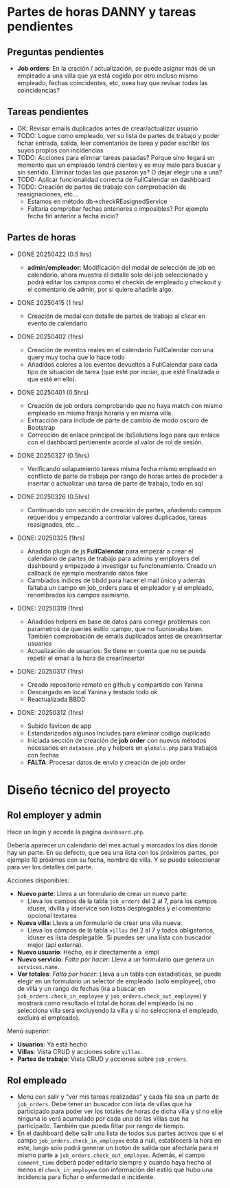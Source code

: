 # Partes de horas DANNY y tareas pendientes

## Preguntas pendientes
* **Job orders**: En la cración / actualización, se puede asignar más de un empleado a una villa que ya está cogida por otro incluso mismo empleado, fechas coincidentes, etc, osea hay que revisar todas las coincidencias?

## Tareas pendientes
* OK: Revisar emails duplicados antes de crear/actualizar usuario
* TODO: Logue como empleado, ver su lista de partes de trabajo y poder fichar entrada, salida, leer comentarios de tarea y poder escribir los suyos propios con incidencias
* TODO: Acciones para elimnar tareas pasadas? Porque sino llegará un momento que un empleado tendrá cientos y es muy malo para buscar y sin sentido. Eliminar todas las que pasaron ya? O dejar elegir una a una?
* TODO: Aplicar funcionalidad correcta de FullCalendar en dashboard
* TODO: Creación de partes de trabajo con comprobación de reasignaciones, etc...
    - Estamos en método db->checkREasignedService
    - Faltaría comprobar fechas anteriores o imposibles? Por ejemplo fecha fin anterior a fecha inicio?

## Partes de horas
* DONE 20250422 (0.5 hrs)
    - **admin/empleador**: Modificación del modal de selección de job en calendario, ahora muestra el detalle solo del job seleccionado y podrá editar los campos como el checkin de empleado y checkout y el comentario de admin, por si quiere añadirle algo.
* DONE 20250415 (1 hrs)
    - Creación de modal con detalle de partes de trabajo al clicar en evento de calendario
* DONE 20250402 (1hrs)
    - Creación de eventos reales en el calendario FullCalendar con una query muy tocha que lo hace todo
    - Añadidos colores a los eventos devueltos a FullCalendar para cada tipo de situación de tarea (que esté por inciiar, que esté finalizada o que esté en ello).

* DONE 20250401 (0.5hrs)
    - Creación de job orders comprobando que no haya match con mismo empleado en misma franja horaria y en misma villa.
    - Extracción para include de parte de cambio de modo oscuro de Bootstrap
    - Corrección de enlace principal de IbiSolutions logo para que enlace con el dashboard pertienente acorde al valor de rol de sesión.

* DONE 20250327 (0.5hrs)
    - Verificando solapamiento tareas misma fecha mismo empleado en conflicto de parte de trabajo por rango de horas antes de proceder a insertar o actualizar una tarea de parte de trabajo, todo en sql

* DONE 20250326 (0.5hrs)
    - Continuando con sección de creación de partes, añadiendo campos requeridos y empezando a controlar valores duplicados, tareas reasignadas, etc...

* DONE: 20250325 (1hrs)
    - Añadido plugin de js **FullCalendar** para empezar a crear el calendario de partes de trabajo para admins y employers del dashboard y empezado a investigar su funcionamiento. Creado un callback de ejemplo mostrando datos fake
    - Cambiados índices de bbdd para hacer el mail único y además faltaba un campo en job_orders para el empleador y el empleado, renombrados los campos asimismo.

* DONE: 20250319 (1hrs)
    - Añadidos helpers en base de datos para corregir problemas con parametros de queries estilo :campo, que no fucnionaba bien. También comprobación de emails duplicados antes de crear/insertar usuarios
    - Actualización de usuarios: Se tiene en cuenta que no se pueda repetir el email a la hora de crear/insertar

* DONE: 20250317 (1hrs)
    - Creado repositorio remoto en github y compartido con Yanina
    - Descargado en local Yanina y testado todo ok
    - Reactualizada BBDD

* DONE: 20250312 (1hrs)
    - Subido favicon de app
    - Estandarizados algunos includes para eliminar codigo duplicado
    - Iniciada sección de creación de **job order** con nuevos métodos necesarios en `database.php` y helpers en `globals.php` para trabajos con fechas
    - **FALTA**: Procesar datos de envío y creación de job order

# Diseño técnico del proyecto

## Rol employer y admin

Hace un login y accede la pagina `dashboard.php`.

Debería aparecer un calendario del mes actual y marcados los días donde hay un parte. En su defecto, que sea una lista con los próximos partes, por ejemplo 10 próximos con su fecha, nombre de villa. Y se pueda seleccionar para ver los detalles del parte.

Acciones disponibles:
* **Nuevo parte**: Lleva a un formulario de crear un nuevo parte:
    - Lleva los campos de la tabla `job_orders` del 2 al 7, para los campos iduser, idvilla y idservice son listas desplegables y el comentario opcional textarea
* **Nueva villa**: Lleva a un formulario de crear una vila nueva:
    - Lleva los campos de la tabla `villas` del 2 al 7 y todos obligatorios, iduser es lista desplegable. Si puedes ser una lista con buscador mejor (api externa).
* **Nuevo usuario**: Hecho, es ir directamente a `empl
* **Nuevo servicio**: _Falta por hacer_: Lleva a un formulario que genera un `services.name`.
* **Ver totales**: _Falta por hacer_: Lleva a un tabla con estadísticas, se puede elegir en un formulario un selector de empleado (solo employee), otro de villa y un rango de fechas (ira a buscar en `job_orders.check_in_employee` y `job_orders.check_out_employee`) y mostrará como resultado el total de horas del empleado (si no selecciona villa será excluyendo la villa y si no selecciona el empleado, excluirá el empleado).

Menú superior:
* **Usuarios**: Ya está hecho
* **Villas**: Vista CRUD y acciones sobre `villas`.
* **Partes de trabajo**: Vista CRUD y acciones sobre `job_orders`.

## Rol empleado

* Menú con salir y "ver mis tareas realizadas" y cada fila sea un parte de `job_orders`. Debe tener un buscador con lista de villas que ha participado para poder ver los totales de horas de dicha villa y si no elije ninguna lo verá acumulado por cada una de las villas que ha participado. También que pueda filtar por rango de tiempo.
* En el dashboard debe salir una lista de todos sus partes activos que si el campo `job_orders.check_in_employee` esta a null, establecerá la hora en este, luego solo podrá generar un botón de salida que afectaría para el mismo parte a `job_orders.check_out_employee`. Además, el campo `comment_time` deberá poder editarlo siempre y cuando haya hecho al menos el `check_in_employee` con información del estilo que hubo una incidencia para fichar o enfermedad o incidente.

